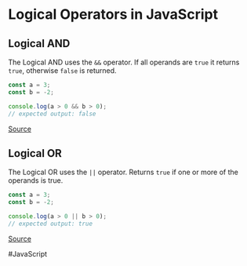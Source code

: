 # Logical Operators in JavaScript

## Logical AND

The Logical AND uses the `&&` operator. If all operands are `true` it returns `true`, otherwise `false` is returned.

```javascript
const a = 3;
const b = -2;

console.log(a > 0 && b > 0);
// expected output: false
```

[Source](https://developer.mozilla.org/en-US/docs/Web/JavaScript/Reference/Operators/Logical_AND)

## Logical OR

The Logical OR uses the `||` operator. Returns `true` if one or more of the operands is true.

```javascript
const a = 3;
const b = -2;

console.log(a > 0 || b > 0);
// expected output: true
```

[Source](https://developer.mozilla.org/en-US/docs/Web/JavaScript/Reference/Operators/Logical_OR)

#JavaScript
